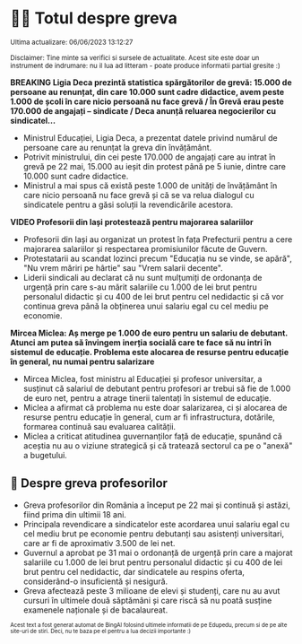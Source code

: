 # 👩‍🏫 Totul despre greva
<sub>Ultima actualizare: 06/06/2023 13:12:27</sub>

<sub>Disclaimer: Tine minte sa verifici si sursele de actualitate. Acest site este doar un instrument de indrumare: nu il lua ad litteram - poate produce informatii partial gresite :)</sub>

**BREAKING Ligia Deca prezintă statistica spărgătorilor de grevă: 15.000 de persoane au renunțat, din care 10.000 sunt cadre didactice, avem peste 1.000 de școli în care nicio persoană nu face grevă / În Grevă erau peste 170.000 de angajați – sindicate / Deca anunță reluarea negocierilor cu sindicatel...**

- Ministrul Educației, Ligia Deca, a prezentat datele privind numărul de persoane care au renunțat la greva din învățământ.
- Potrivit ministrului, din cei peste 170.000 de angajați care au intrat în grevă pe 22 mai, 15.000 au ieșit din protest până pe 5 iunie, dintre care 10.000 sunt cadre didactice.
- Ministrul a mai spus că există peste 1.000 de unități de învățământ în care nicio persoană nu face grevă și că se va relua dialogul cu sindicatele pentru a găsi soluții la revendicările acestora.

**VIDEO Profesorii din Iași protestează pentru majorarea salariilor**

- Profesorii din Iași au organizat un protest în fața Prefecturii pentru a cere majorarea salariilor și respectarea promisiunilor făcute de Guvern.
- Protestatarii au scandat lozinci precum "Educația nu se vinde, se apără", "Nu vrem măriri pe hârtie" sau "Vrem salarii decente".
- Liderii sindicali au declarat că nu sunt mulțumiți de ordonanța de urgență prin care s-au mărit salariile cu 1.000 de lei brut pentru personalul didactic și cu 400 de lei brut pentru cel nedidactic și că vor continua greva până la obținerea unui salariu egal cu cel mediu pe economie.

**Mircea Miclea: Aș merge pe 1.000 de euro pentru un salariu de debutant. Atunci am putea să învingem inerția socială care te face să nu intri în sistemul de educație. Problema este alocarea de resurse pentru educație în general, nu numai pentru salarizare**

- Mircea Miclea, fost ministru al Educației și profesor universitar, a susținut că salariul de debutant pentru profesori ar trebui să fie de 1.000 de euro net, pentru a atrage tinerii talentați în sistemul de educație.
- Miclea a afirmat că problema nu este doar salarizarea, ci și alocarea de resurse pentru educație în general, cum ar fi infrastructura, dotările, formarea continuă sau evaluarea calității.
- Miclea a criticat atitudinea guvernanților față de educație, spunând că aceștia nu au o viziune strategică și că tratează sectorul ca pe o "anexă" a bugetului.

## 🏫 Despre greva profesorilor

- Greva profesorilor din România a început pe 22 mai și continuă și astăzi, fiind prima din ultimii 18 ani.
- Principala revendicare a sindicatelor este acordarea unui salariu egal cu cel mediu brut pe economie pentru debutanți sau asistenți universitari, care ar fi de aproximativ 3.500 de lei net.
- Guvernul a aprobat pe 31 mai o ordonanță de urgență prin care a majorat salariile cu 1.000 de lei brut pentru personalul didactic și cu 400 de lei brut pentru cel nedidactic, dar sindicatele au respins oferta, considerând-o insuficientă și nesigură.
- Greva afectează peste 3 milioane de elevi și studenți, care nu au avut cursuri în ultimele două săptămâni și care riscă să nu poată susține examenele naționale și de bacalaureat.


<sub><sub>Acest text a fost generat automat de BingAI folosind ultimele informatii de pe Edupedu, precum si de pe alte site-uri de stiri. Deci, nu te baza pe el pentru a lua decizii importante :)</sub></sub>